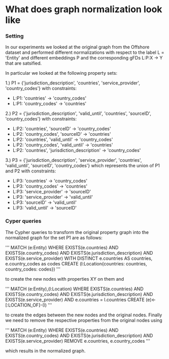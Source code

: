 # What does graph normalization look like

### Setting

In our experiments we looked at the original graph from the Offshore dataset and performed different normalizations with respect to the label L = 'Entity' and different embeddings P and the corresponding gFDs L:P:X -> Y that are satsified.

In particular we looked at the following property sets:

1.) P1 = {'jurisdiction_description', 'countries', 'service_provider', 'country_codes'} with constraints:

- L:P1: 'countries' -> 'country_codes'
- L:P1: 'country_codes' -> 'countries'


2.) P2 = {'jurisdiction_description', 'valid_until', 'countries', 'sourceID', 'country_codes'} with constraints:

- L:P2: 'countries', 'sourceID' -> 'country_codes'
- L:P2: 'country_codes', 'sourceID' -> 'countries'
- L:P2: 'countries', 'valid_until' -> 'country_codes'
- L:P2: 'country_codes', 'valid_until' -> 'countries'
- L:P2: 'countries', 'jurisdiction_description' -> 'country_codes'

3.) P3 = {'jurisdiction_description', 'service_provider', 'countries', 'valid_until', 'sourceID', 'country_codes'} which represents the union of P1 and P2 with constraints:

- L:P3: 'countries' -> 'country_codes'
- L:P3: 'country_codes' -> 'countries'
- L:P3: 'service_provider' -> 'sourceID'
- L:P3: 'service_provider' -> 'valid_until'
- L:P3: 'sourceID' -> 'valid_until'
- L:P3: 'valid_until' -> 'sourceID'


### Cyper queries

The Cypher queries to transform the original property graph into the normalized graph for the set P1 are as follows:

'''
MATCH (e:Entity)
WHERE EXISTS(e.countries) AND EXISTS(e.country_codes) AND EXISTS(e.jurisdiction_description) AND EXISTS(e.service_provider)
WITH DISTINCT e.countries AS countries, e.country_codes as codes
CREATE (l:Location{countries: countries, country_codes: codes})
'''

to create the new nodes with properties XY on them and

'''
MATCH (e:Entity),(l:Location)
WHERE EXISTS(e.countries) AND EXISTS(e.country_codes) AND EXISTS(e.jurisdiction_description) AND EXISTS(e.service_provider) AND
e.countries = l.countries
CREATE (e)<-[:LOCATION_OF]-(l)
'''

to create the edges between the new nodes and the original nodes. Finally we need to remove the respective properties from the original nodes using

'''
MATCH (e:Entity)
WHERE EXISTS(e.countries) AND EXISTS(e.country_codes) AND EXISTS(e.jurisdiction_description) AND EXISTS(e.service_provider)
REMOVE e.countries, e.country_codes
'''

which results in the normalized graph.
